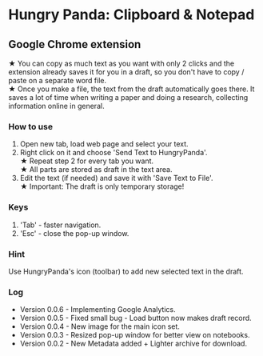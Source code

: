# Hungry Panda: Clipboard &amp; Notepad
## Google Chrome extension


★ You can copy as much text as you want with only 2 clicks and the extension already saves it for you in a draft, so you don't have to copy / paste on a separate word file.<br />
★ Once you make a file, the text from the draft automatically goes there. It saves a lot of time when writing a paper and doing a research, collecting information online in general.

### How to use
 
1. Open new tab, load web page and select your text.
2. Right click on it and choose 'Send Text to HungryPanda'.<br />
★ Repeat step 2 for every tab you want.<br />
★ All parts are stored as draft in the text area.
3. Edit the text (if needed) and save it with 'Save Text to File'.<br />
★ Important: The draft is only temporary storage!

### Keys

1. 'Tab' - faster navigation.
2. 'Esc' - close the pop-up window.

### Hint

Use HungryPanda's icon (toolbar) to add new selected text in the draft.

### Log

* Version 0.0.6 - Implementing Google Analytics.
* Version 0.0.5 - Fixed small bug - Load button now makes draft record. 
* Version 0.0.4 - New image for the main icon set.
* Version 0.0.3 - Resized pop-up window for better view on notebooks.
* Version 0.0.2 - New Metadata added + Lighter archive for download.
